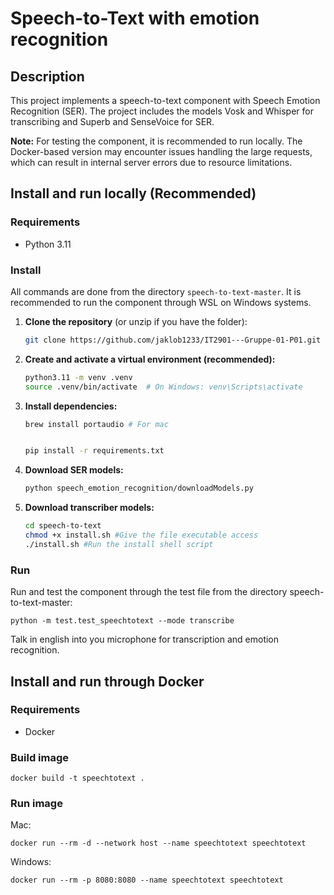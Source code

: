 # Speech-to-Text with emotion recognition

## Description
This project implements a speech-to-text component with Speech Emotion Recognition (SER). The project includes the models Vosk and Whisper for transcribing and Superb and SenseVoice for SER.

**Note:** For testing the component, it is recommended to run locally. The Docker-based version may encounter issues handling the large requests, which can result in internal server errors due to resource limitations.


## Install and run locally (Recommended)

### Requirements

- Python 3.11

### Install
All commands are done from the directory `speech-to-text-master`.
It is recommended to run the component through WSL on Windows systems.

1. **Clone the repository** (or unzip if you have the folder):

   ```bash
   git clone https://github.com/jaklob1233/IT2901---Gruppe-01-P01.git
   ```

2. **Create and activate a virtual environment (recommended):**

   ```bash
   python3.11 -m venv .venv
   source .venv/bin/activate  # On Windows: venv\Scripts\activate
   ```

3. **Install dependencies:**

   ```bash
   brew install portaudio # For mac
   ```

   ```bash

   pip install -r requirements.txt
   ```

4. **Download SER models:**

   ```bash
   python speech_emotion_recognition/downloadModels.py
   ```

5. **Download transcriber models:**

   ```bash
   cd speech-to-text
   chmod +x install.sh #Give the file executable access
   ./install.sh #Run the install shell script
   ```

### Run
Run and test the component through the test file from the directory speech-to-text-master:
```
python -m test.test_speechtotext --mode transcribe
```

Talk in english into you microphone for transcription and emotion recognition.

## Install and run through Docker
### Requirements

- Docker

### Build image
   ```
   docker build -t speechtotext .
   ```

### Run image
   Mac:
   ```
   docker run --rm -d --network host --name speechtotext speechtotext
   ```

   Windows:
   ```
   docker run --rm -p 8080:8080 --name speechtotext speechtotext
   ```


